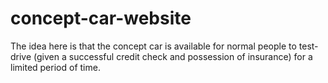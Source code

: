 # concept-car-website
The idea here is that the concept car is available for normal people to test-drive (given a successful credit check and possession of insurance) for a limited period of time. 
